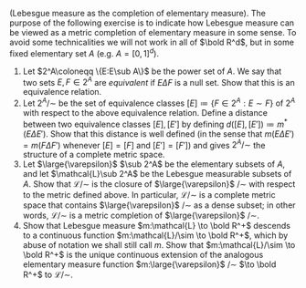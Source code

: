 (Lebesgue measure as the completion of elementary measure). The purpose of the following exercise is to indicate how Lebesgue measure can be viewed as a metric completion of elementary measure in some sense. To avoid some technicalities we will not work in all of $\bold R^d$, but in some fixed elementary set $A$ (e.g. $A=[0,1]^d$).
1. Let $2^A\coloneqq \{E:E\sub A\}$ be the power set of $A$. We say that two sets $E,F\in 2^A$ are $equivalent$ if $E\Delta F$ is a null set. Show that this is an equivalence relation.
2. Let $2^A/\sim$ be the set of equivalence classes $[E]\coloneqq \{F\in 2^A: E\sim F\}$ of $2^A$ with respect to the above equivalence relation. Define a distance between two equivalence classes $[E],[E']$ by defining $d([E],[E'])\coloneqq m^*(E\Delta E')$. Show that this
distance is well defined (in the sense that $m(E\Delta E')=m(F\Delta F')$ whenever $[E]= [F]$ and $[E']= [F']$) and gives $2^A/\sim$ the structure of a complete metric space.
3. Let $\large{\varepsilon}$ $\sub 2^A$ be the elementary subsets of $A$, and let $\mathcal{L}\sub 2^A$ be the Lebesgue measurable subsets of $A$. Show that $\mathcal{L}/\sim$ is the closure of $\large{\varepsilon}$ $/\sim$ with respect to the metric defined above. In particular, $\mathcal{L}/\sim$ is a complete metric space that contains $\large{\varepsilon}$ $/\sim$ as a dense subset; in other words, $\mathcal{L}/\sim$ is a metric completion of $\large{\varepsilon}$ $/\sim$.
4. Show that Lebesgue measure $m:\mathcal{L} \to \bold R^+$ descends to a continuous function $m:\mathcal{L}/\sim \to \bold R^+$, which by abuse of notation we shall still call $m$. Show that $m:\mathcal{L}/\sim \to \bold R^+$ is the unique continuous extension of the analogous elementary measure function $m:\large{\varepsilon}$ $/\sim$ $\to \bold R^+$ to $\mathcal{L}/\sim$.
